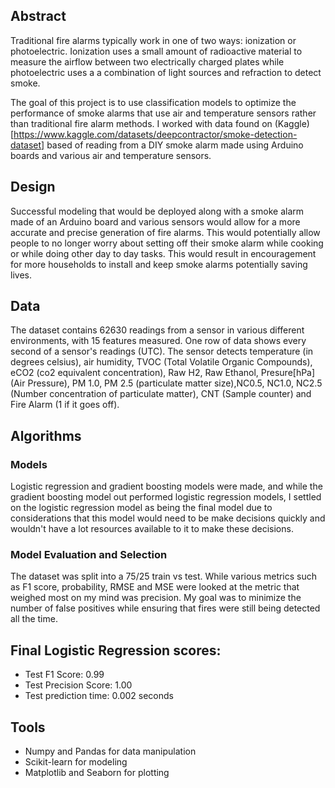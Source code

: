 ## Abstract
Traditional fire alarms typically work in one of two ways: ionization or photoelectric. Ionization uses a small amount of radioactive material to measure the airflow between two electrically charged plates while photoelectric uses a a combination of light sources and refraction to detect smoke. 

The goal of this project is to use classification models to optimize the performance of smoke alarms that use air and temperature sensors rather than traditional fire alarm methods. I worked with data found on (Kaggle)[https://www.kaggle.com/datasets/deepcontractor/smoke-detection-dataset] based of reading from a DIY smoke alarm made using Arduino boards and various air and temperature sensors.

## Design
Successful modeling that would be deployed along with a smoke alarm made of an Arduino board and various sensors would allow for a more accurate and precise generation of fire alarms. This would potentially allow people to no longer worry about setting off their smoke alarm while cooking or while doing other day to day tasks. This would result in encouragement for more households to install and keep smoke alarms potentially saving lives.

## Data
The dataset contains 62630 readings from a sensor in various different environments, with 15 features measured. One row of data shows every second of a sensor's readings \(UTC\). The sensor detects temperature \(in degrees celsius\), air humidity, TVOC \(Total Volatile Organic Compounds\), eCO2 \(co2 equivalent concentration\), Raw H2, Raw Ethanol, Presure\[hPa\] \(Air Pressure\), PM 1.0, PM 2.5 \(particulate matter size\),NC0.5, NC1.0,	NC2.5 \(Number concentration of particulate matter\), CNT \(Sample counter\) and Fire Alarm \(1 if it goes off\).

## Algorithms
### Models
Logistic regression and gradient boosting models were made, and while the gradient boosting model out performed logistic regression models, I settled on the logistic regression model as being the final model due to considerations that this model would need to be make decisions quickly and wouldn't have a lot resources available to it to make these decisions. 

### Model Evaluation and Selection
The dataset was split into a 75/25 train vs test. While various metrics such as F1 score, probability, RMSE and MSE were looked at the metric that weighed most on my mind was precision. My goal was to minimize the number of false positives while ensuring that fires were still being detected all the time. 

## Final Logistic Regression scores:
- Test F1 Score: 0.99
- Test Precision Score: 1.00
- Test prediction time: 0.002 seconds

## Tools
- Numpy and Pandas for data manipulation
- Scikit-learn for modeling
- Matplotlib and Seaborn for plotting